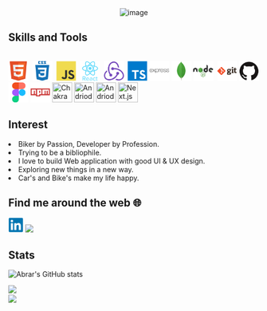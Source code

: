 
<div align='center'>
<img width="1156" alt="image" src="https://github.com/user-attachments/assets/bbaa9258-23bb-488a-aa4a-76e8c2a67780">
</div>



<div align='left' id='badges'>
<h2>Skills and Tools</h2>
</div>
<br/>
<div>
  <img src="https://github.com/devicons/devicon/blob/master/icons/html5/html5-original.svg" title="HTML5" alt="HTML" width="40" height="40"/>&nbsp;
  <img src="https://github.com/devicons/devicon/blob/master/icons/css3/css3-plain-wordmark.svg"  title="CSS3" alt="CSS" width="40" height="40"/>&nbsp;
    <img src="https://github.com/devicons/devicon/blob/master/icons/javascript/javascript-original.svg" title="JavaScript" alt="JavaScript" width="40"             height="40"/>&nbsp;
  <img src="https://github.com/devicons/devicon/blob/master/icons/react/react-original-wordmark.svg" title="React" alt="React" width="40" height="40"/>&nbsp;
  <img src="https://github.com/devicons/devicon/blob/master/icons/redux/redux-original.svg" title="Redux" alt="Redux " width="40" height="40"/>&nbsp;
  <img src="https://raw.githubusercontent.com/devicons/devicon/1119b9f84c0290e0f0b38982099a2bd027a48bf1/icons/typescript/typescript-original.svg" title="Git" **alt="Chakra UI" width="40" height="40"/> 
  <img src="https://raw.githubusercontent.com/devicons/devicon/1119b9f84c0290e0f0b38982099a2bd027a48bf1/icons/express/express-original-wordmark.svg" title="Express" **alt="Express" width="40" height="40"/> 
  <img src="https://raw.githubusercontent.com/devicons/devicon/1119b9f84c0290e0f0b38982099a2bd027a48bf1/icons/mongodb/mongodb-original.svg" title="Mongodb" **alt="Git" width="40" height="40"/> 
  <img src="https://github.com/devicons/devicon/blob/master/icons/nodejs/nodejs-original-wordmark.svg" title="NodeJS" alt="NodeJS" width="40" height="40"/>&nbsp;
  <img src="https://github.com/devicons/devicon/blob/master/icons/git/git-original-wordmark.svg" title="Git" **alt="Git" width="40" height="40"/> 
  <img src="https://raw.githubusercontent.com/devicons/devicon/1119b9f84c0290e0f0b38982099a2bd027a48bf1/icons/github/github-original.svg" title="GitHub" **alt="Git" width="40" height="40"/> 
  <img src="https://raw.githubusercontent.com/devicons/devicon/1119b9f84c0290e0f0b38982099a2bd027a48bf1/icons/figma/figma-original.svg" title="Figma" **alt="Git" width="40" height="40"/> 
 <img src="https://raw.githubusercontent.com/devicons/devicon/1119b9f84c0290e0f0b38982099a2bd027a48bf1/icons/npm/npm-original-wordmark.svg" title="NPM" **alt="Git" width="40" height="40"/> 
 <img src="https://www.coffeeclass.io/logos/chakra-ui.png" title="Chakra ui" **alt="Chakra UI" width="40" height="40"/> 
 <img src="https://upload.wikimedia.org/wikipedia/commons/thumb/9/95/Android_Studio_Icon_3.6.svg/1900px-Android_Studio_Icon_3.6.svg.png" title="Andriod studio" **alt="Chakra UI" width="40" height="40"/>
  <img src="https://img.uxwing.com/wp-content/themes/uxwing/download/brands-social-media/tailwind-css-icon.png" title="Andriod studio" **alt="Chakra UI" width="40" height="40"/> 
  <img src='https://static-00.iconduck.com/assets.00/next-js-icon-512x512-zuauazrk.png' title='Next.js' width='40' height='40'/>
  
</div>
  
  <div align='left'>
    <h2>Interest</h2>
    <li>Biker by Passion, Developer by Profession.</li>
    <li>Trying to be a bibliophile.</li>
    <li>I love to build Web application with good UI & UX design.</li>
    <li>Exploring new things in a new way.</li>
    <li>Car's and Bike's make my life happy.</li>
  </div>

<div align='left'>
<h2>Find me around the web 🌐</h2>
<a href='https://www.linkedin.com/in/abrar-khan-b67333230' target='_blank'><img width='30px' src='https://raw.githubusercontent.com/devicons/devicon/1119b9f84c0290e0f0b38982099a2bd027a48bf1/icons/linkedin/linkedin-original.svg'/></a>
<a href='https://heyabrar.github.io/' target='_blank'><img width='30px' src='https://png.pngtree.com/png-vector/20190403/ourlarge/pngtree-vector-portfolio-icon-png-image_908476.jpg'/></a>
</div>

<div align='left'>
  <h2>Stats</h2>
</div>

 
  ![Abrar's GitHub stats](https://github-readme-stats-eight-theta.vercel.app/api?username=heyabrar&show_icons=true&theme=light&include_all_commits=true&count_private=true)
  <div>
       <a href="https://github.com/heyabrar">
           <img width={{base : '250px', md : '480px', lg : '500px'}} src="https://github-readme-streak-stats.herokuapp.com/?user=heyabrar&show_icons=true&count_private=true&border=white"/></a>
   </div>
  
 <div>
    <a href="https://github.com/heyabrar">
       <img width={{base : '250px', md : '260px', lg : '350px'}} src='https://github-readme-stats-eight-theta.vercel.app/api/top-langs/?username=heyabrar&layout=compact&langs_count=5&theme=light&count_private=true'/></a>
  </div>


 
